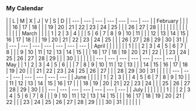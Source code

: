 ### My Calendar


| | L | M | X | J | V | S | D |
| --- | --- | --- | --- | --- | --- | --- |
| February |  |  |  |  | 16 | 17 | 18 |
| | 19 | 20 | 21 | 22 | 23 | 24 | 25 |
| | 26 | 27 | 28 |  |  |  |  |
| |  |  |  |  |  |  |  |
| March |  |  |  | 1 | 2 | 3 | 4 |
| | 5 | 6 | 7 | 8 | 9 | 10 | 11 |
| | 12 | 13 | 14 | 15 | 16 | 17 | 18 |
| | 19 | 20 | 21 | 22 | 23 | 24 | 25 |
| | 26 | 27 | 28 | 29 | 30 | 31 |  |
| --- | --- | --- | --- | --- | --- | --- |
| April |  |  |  |  |  |  | 1 |
| | 2 | 3 | 4 | 5 | 6 | 7 | 8 |
| | 9 | 10 | 11 | 12 | 13 | 14 | 15 |
| | 16 | 17 | 18 | 19 | 20 | 21 | 22 |
| | 23 | 24 | 25 | 26 | 27 | 28 | 29 |
| | 30 |  |  |  |  |  | 
| --- | --- | --- | --- | --- | --- | --- |
| May |  | 1 | 2 | 3 | 4 | 5 | 6 |
| | 7 | 8 | 9 | 10 | 11 | 12 | 13 |
| | 14 | 15 | 16 | 17 | 18 | 19 | 20 |
| | 21 | 22 | 23 | 24 | 25 | 26 | 27 |
| | 28 | 29 | 30 | 31 |  |  |  |
| --- | --- | --- | --- | --- | --- | --- |
| June |  |  |  |  | 1 | 2 | 3 |
| | 4 | 5 | 6 | 7 | 8 | 9 | 10 |
| | 11 | 12 | 13 | 14 | 15 | 16 | 17 |
| | 18 | 19 | 20 | 21 | 22 | 23 | 24 |
| | 25 | 26 | 27 | 28 | 29 | 30 |  |
| --- | --- | --- | --- | --- | --- | --- |
| July |  |  |  |  |  |  | 1 |
| | 2 | 3 | 4 | 5 | 6 | 7 | 8 |
| | 9 | 10 | 11 | 12 | 13 | 14 | 15 |
| | 16 | 17 | 18 | 19 | 20 | 21 | 22 |
| | 23 | 24 | 25 | 26 | 27 | 28 | 29 |
| | 30 | 31 |  |  |  |  |  |
